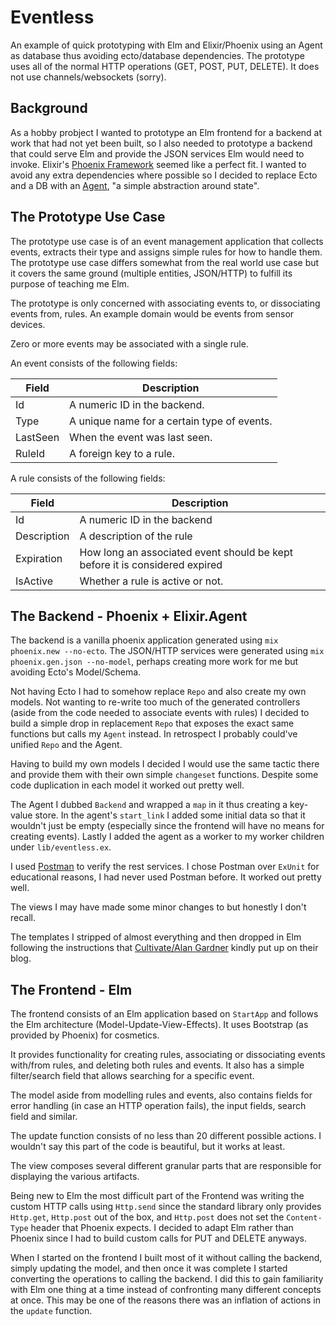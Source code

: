 # Eventless

An example of quick prototyping with Elm and Elixir/Phoenix using an Agent as database thus avoiding ecto/database dependencies. The prototype uses all of the normal HTTP operations (GET, POST, PUT, DELETE). It does not use channels/websockets (sorry).

## Background

As a hobby probject I wanted to prototype an Elm frontend for a backend at work that had not yet been built, so I also needed to prototype a backend that could serve Elm and provide the JSON services Elm would need to invoke. Elixir's [Phoenix Framework](http://phoenixframework.org/) seemed like a perfect fit. I wanted to avoid any extra dependencies where possible so I decided to replace Ecto and a DB with an [Agent](http://elixir-lang.org/docs/stable/elixir/Agent.html), "a simple abstraction around state".

## The Prototype Use Case

The prototype use case is of an event management application that collects events, extracts their type and assigns simple rules for how to handle them. The prototype use case differs somewhat from the real world use case but it covers the same ground (multiple entities, JSON/HTTP) to fulfill its purpose of teaching me Elm.

The prototype is only concerned with associating events to, or dissociating events from, rules. An example domain would be events from sensor devices.

Zero or more events may be associated with a single rule.

An event consists of the following fields:

| Field | Description |
|---|---|
| Id | A numeric ID in the backend. |
| Type | A unique name for a certain type of events. |
| LastSeen | When the event was last seen. |
| RuleId | A foreign key to a rule. |

A rule consists of the following fields:

| Field | Description |
|---|---|
| Id | A numeric ID in the backend |
| Description | A description of the rule |
| Expiration | How long an associated event should be kept before it is considered expired |
| IsActive | Whether a rule is active or not. |

## The Backend - Phoenix + Elixir.Agent

The backend is a vanilla phoenix application generated using `mix phoenix.new --no-ecto`. The JSON/HTTP services were generated using `mix phoenix.gen.json --no-model`, perhaps creating more work for me but avoiding Ecto's Model/Schema.

Not having Ecto I had to somehow replace `Repo` and also create my own models. Not wanting to re-write too much of the generated controllers (aside from the code needed to associate events with rules) I decided to build a simple drop in replacement `Repo` that exposes the exact same functions but calls my `Agent` instead. In retrospect I probably could've unified `Repo` and the Agent.

Having to build my own models I decided I would use the same tactic there and provide them with their own simple `changeset` functions. Despite some code duplication in each model it worked out pretty well.

The Agent I dubbed `Backend` and wrapped a `map` in it thus creating a key-value store. In the agent's `start_link` I added some initial data so that it wouldn't just be empty (especially since the frontend will have no means for creating events). Lastly I added the agent as a worker to my worker children under `lib/eventless.ex`.

I used [Postman](https://www.getpostman.com) to verify the rest services. I chose Postman over `ExUnit` for educational reasons, I had never used Postman before. It worked out pretty well.

The views I may have made some minor changes to but honestly I don't recall.

The templates I stripped of almost everything and then dropped in Elm following the instructions that [Cultivate/Alan Gardner](http://www.cultivatehq.com/posts/phoenix-elm-1/) kindly put up on their blog.

## The Frontend - Elm

The frontend consists of an Elm application based on `StartApp` and follows the Elm architecture (Model-Update-View-Effects). It uses Bootstrap (as provided by Phoenix) for cosmetics.

It provides functionality for creating rules, associating or dissociating events with/from rules, and deleting both rules and events. It also has a simple filter/search field that allows searching for a specific event.

The model aside from modelling rules and events, also contains fields for error handling (in case an HTTP operation fails), the input fields, search field and similar.

The update function consists of no less than 20 different possible actions. I wouldn't say this part of the code is beautiful, but it works at least.

The view composes several different granular parts that are responsible for displaying the various artifacts.

Being new to Elm the most difficult part of the Frontend was writing the custom HTTP calls using `Http.send` since the standard library only provides `Http.get`, `Http.post` out of the box, and `Http.post` does not set the `Content-Type` header that Phoenix expects. I decided to adapt Elm rather than Phoenix since I had to build custom calls for PUT and DELETE anyways.

When I started on the frontend I built most of it without calling the backend, simply updating the model, and then once it was complete I started converting the operations to calling the backend. I did this to gain familiarity with Elm one thing at a time instead of confronting many different concepts at once. This may be one of the reasons there was an inflation of actions in the `update` function.
